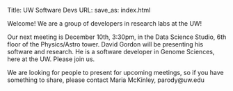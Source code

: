 Title: UW Software Devs
URL:
save_as: index.html

Welcome! We are a group of developers in research labs at the UW!

Our next meeting is December 10th, 3:30pm, in the Data Science Studio, 6th floor of the Physics/Astro tower. David Gordon will be presenting his software and research. He is a software developer in Genome Sciences, here at the UW. Please join us.

We are looking for people to present for upcoming meetings, so if you have something to share, please contact Maria McKinley, &#112;&#97;&#114;&#111;&#100;&#121;&#64;&#117;&#119;&#46;&#101;&#100;&#117;
